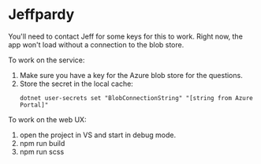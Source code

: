 # Jeffpardy

You'll need to contact Jeff for some keys for this to work.  Right now, the app won't load without a connection to the blob store.

To work on the service:

1. Make sure you have a key for the Azure blob store for the questions.
1. Store the secret in the local cache:
    ```
    dotnet user-secrets set "BlobConnectionString" "[string from Azure Portal]"
    ```

To work on the web UX:

1. open the project in VS and start in debug mode.
1. npm run build
1. npm run scss
